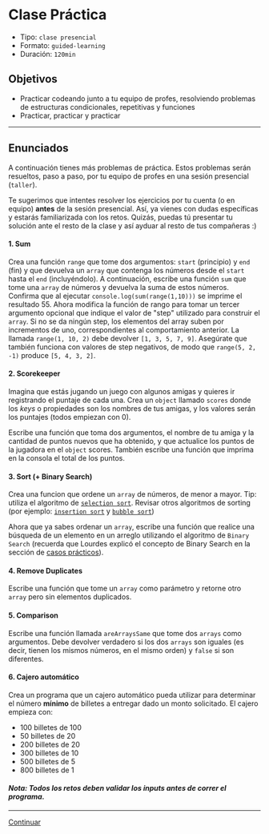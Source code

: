 # Clase Práctica
- Tipo: `clase presencial`
- Formato: `guided-learning`
- Duración: `120min`

## Objetivos
- Practicar codeando junto a tu equipo de profes, resolviendo problemas de estructuras condicionales, repetitivas y funciones
- Practicar, practicar y practicar
***

## Enunciados
A continuación tienes más problemas de práctica. Estos problemas serán resueltos, paso a paso, por tu equipo de profes en una sesión presencial (`taller`).

Te sugerimos que intentes resolver los ejercicios por tu cuenta (o en equipo) **antes** de la sesión presencial. Así, ya vienes con dudas específicas y estarás familiarizada con los retos. Quizás, puedas tú presentar tu solución ante el resto de la clase y así ayduar al resto de tus compañeras :)

#### 1. Sum
Crea una función `range` que tome dos argumentos: `start` (principio) y `end` (fin) y que devuelva un `array` que contenga los números desde el `start` hasta el `end` (incluyéndolo). A continuación, escribe una función `sum` que tome una `array` de números y devuelva la suma de estos números. Confirma que al ejecutar `console.log(sum(range(1,10)))` se imprime el resultado 55. Ahora modifica la función de rango para tomar un tercer argumento opcional que indique el valor de "step" utilizado para construir el `array`. Si no se da ningún step, los elementos del array suben por incrementos de uno, correspondientes al comportamiento anterior. La llamada  `range(1, 10, 2)` debe devolver `[1, 3, 5, 7, 9]`. Asegúrate que también funciona con valores de step negativos, de modo que `range(5, 2, -1)` produce `[5, 4, 3, 2]`.

#### 2. Scorekeeper
Imagina que estás jugando un juego con algunos amigas y quieres ir registrando el puntaje de cada una. Crea un `object` llamado `scores` donde los _keys_ o propiedades son los nombres de tus amigas, y los valores serán los puntajes (todos empiezan con 0).

Escribe una función que toma dos argumentos, el nombre de tu amiga y la cantidad de puntos nuevos que ha obtenido, y que actualice los puntos de la jugadora en el `object` scores. También escribe una función que imprima en la consola el total de los puntos.

#### 3. Sort (+ Binary Search)
Crea una funcion que ordene un `array` de números, de menor a mayor. Tip: utiliza el algoritmo de [`selection sort`](https://en.wikipedia.org/wiki/Selection_sort). Revisar otros algoritmos de sorting (por ejemplo: [`insertion sort`](https://en.wikipedia.org/wiki/Insertion_sort#/media/File:Insertion-sort-example-300px.gif) y [`bubble sort`](https://upload.wikimedia.org/wikipedia/commons/c/c8/Bubble-sort-example-300px.gif))

Ahora que ya sabes ordenar un `array`, escribe una función que realice una búsqueda de un elemento en un arreglo utilizando el algoritmo de `Binary Search` (recuerda que Lourdes explicó el concepto de Binary Search en la sección de [casos prácticos](08-practical-cases.md)).  

#### 4. Remove Duplicates
Escribe una función que tome un `array` como parámetro y retorne otro `array` pero sin elementos duplicados.

#### 5. Comparison
Escribe una función llamada `areArraysSame` que tome dos `arrays` como argumentos. Debe devolver verdadero si los dos `arrays` son iguales (es decir, tienen los mismos números, en el mismo orden) y `false` si son diferentes.

#### 6. Cajero automático
Crea un programa que un cajero automático pueda utilizar para determinar el número **mínimo** de billetes a entregar dado un monto solicitado. El cajero empieza con:
* 100 billetes de 100
* 50 billetes de 20
* 200 billetes de 20
* 300 billetes de 10
* 500 billetes de 5
* 800 billetes de 1

#### _Nota: Todos los retos deben validar los inputs antes de correr el programa._

***
[Continuar](12-code-challenges.md)
